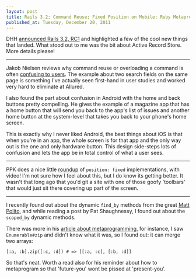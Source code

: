 ```yaml
---
layout: post
title: Rails 3.2; Command Reuse; Fixed Position on Mobile; Ruby Metaprogramming
published_at: Tuesday, December 20, 2011
---
```


DHH [announced Rails 3.2, RC1](http://weblog.rubyonrails.org/2011/12/20/rails-3-2-rc1-faster-dev-mode-routing-explain-queries-tagged-logger-store) and highlighted a few of the cool new things that landed. What stood out to me was the bit about Active Record Store. More details please!

---

Jakob Nielsen reviews why command reuse or overloading a command is often [confusing to users](http://www.useit.com/alertbox/overloaded-commands.html). The example about two search fields on the same page is something I've actually seen first-hand in user studies and worked very hard to eliminate at Allured.

I also found the part about confusion in Android with the home and back buttons pretty compelling. He gives the example of a magazine app that has a home button that will send you back to the app's list of issues and another home button at the system-level that takes you back to your phone's home screen.

This is exactly why I never liked Android, the best things about iOS is that when you're in an app, the whole screen is for that app and the only way out is the one and only hardware button. This design side-steps lots of confusion and lets the app be in total control of what a user sees.

---

PPK does a nice little [roundup](http://www.quirksmode.org/blog/archives/2011/12/position_fixed.html) of `position: fixed` implementations, with video! I'm not sure how I feel about this, but I do know its getting better. It wasn't that long ago that you'd git a site with one of those goofy 'toolbars' that would just sit there covering up part of the screen.

---

I recently found out about the dynamic `find_by` methods from the great [Matt Polito](https://twitter.com/mattpolito), and while reading a post by Pat Shaughnessy, I found out about the `scoped_by` dynamic methods.

There was more in his [article about metaprogramming](http://patshaughnessy.net/2011/12/20/learning-from-the-masters-part-2-three-metaprogramming-best-practices), for instance, I saw `Enumerable#zip` and didn't know what it was, so I found out: it can merge two arrays:

	[:a, :b].zip([:c, :d]) # => [[:a, :c], [:b, :d]]

So that's neat. Worth a read also for his reminder about how to metaprogram so that 'future-you' wont be pissed at 'present-you'.